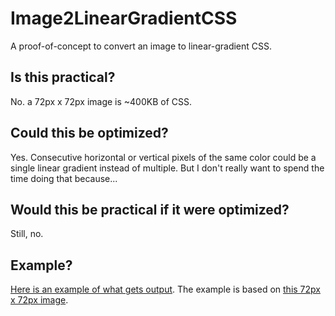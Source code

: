 # Image2LinearGradientCSS
A proof-of-concept to convert an image to linear-gradient CSS.

## Is this practical?
No. a 72px x 72px image is ~400KB of CSS.

## Could this be optimized?
Yes. Consecutive horizontal or vertical pixels of the same color could be a single linear gradient instead of multiple. But I don't really want to spend the time doing that because...

## Would this be practical if it were optimized?
Still, no.

## Example?
<a href="example/example.html">Here is an example of what gets output</a>. The example is based on <a href="example/example.jpg">this 72px x 72px image</a>.

